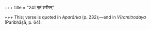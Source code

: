 +++
title = "241 मृतं शरीरम्"

+++
This; verse is quoted in *Aparārka* (p. 232);—and in *Vīramitrodaya*
(Paribhāṣā, p. 64).



